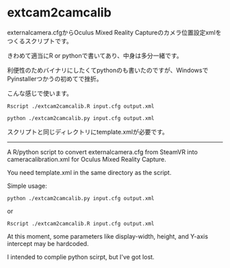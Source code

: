 
# extcam2camcalib

externalcamera.cfgからOculus Mixed Reality Captureのカメラ位置設定xmlをつくるスクリプトです。

きわめて適当にR or pythonで書いてあり、中身は多分一緒です。

利便性のためバイナリにしたくてpythonのも書いたのですが、WindowsでPyinstallerつかうの初めてで挫折。

こんな感じで使います。

```Rscript ./extcam2camcalib.R input.cfg output.xml```

```python ./extcam2camcalib.py input.cfg output.xml```

スクリプトと同じディレクトリにtemplate.xmlが必要です。

-------------------------------------------------

A R/python script to convert externalcamera.cfg from SteamVR into cameracalibration.xml for Oculus Mixed Reality Capture.

You need template.xml in the same directory as the script.

Simple usage:

```python ./extcam2camcalib.py input.cfg output.xml```

or

```Rscript ./extcam2camcalib.R input.cfg output.xml```

At this moment, some parameters like display-width, height, and Y-axis intercept may be hardcoded.

I intended to complie python scirpt, but I've got lost.

